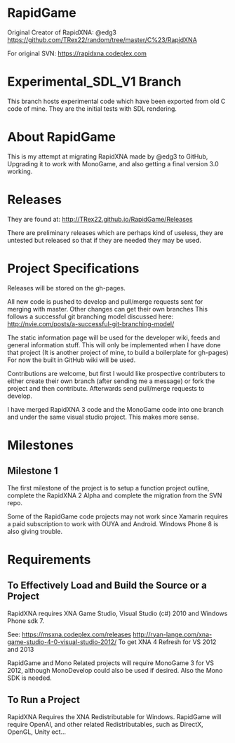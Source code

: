 RapidGame
========
Original Creator of RapidXNA: @edg3
https://github.com/TRex22/random/tree/master/C%23/RapidXNA

For original SVN:
https://rapidxna.codeplex.com 

Experimental_SDL_V1 Branch
==========================
This branch hosts experimental code which have been exported from
old C code of mine. They are the initial tests with SDL rendering.

About RapidGame
==============
This is my attempt at migrating RapidXNA made by @edg3 to GitHub,
Upgrading it to work with MonoGame, and also getting a final 
version 3.0 working.

Releases
========
They are found at:
http://TRex22.github.io/RapidGame/Releases

There are preliminary releases which are perhaps kind of useless, they are
untested but released so that if they are needed they may be used.

Project Specifications
======================
Releases will be stored on the gh-pages.

All new code is pushed to develop and pull/merge requests sent for
	merging with master.
Other changes can get their own branches
This follows a successful git branching model discussed here:
	http://nvie.com/posts/a-successful-git-branching-model/

The static information page will be used for the developer wiki,
feeds and general information stuff.
This will only be implemented when I have done that project
(It is another project of mine, to build a boilerplate for gh-pages)
For now the built in GitHub wiki will be used.

Contributions are welcome, but first I would like prospective contributers
to either create their own branch (after sending me a message) or fork the
project and then contribute. Afterwards send pull/merge requests to develop.

I have merged RapidXNA 3 code and the MonoGame code into one branch and under
the same visual studio project. This makes more sense.

Milestones
==========

Milestone 1
-----------
The first milestone of the project is to setup a function project outline,
complete the RapidXNA 2 Alpha and complete the migration from the SVN repo.

Some of the RapidGame code projects may not work since Xamarin requires a paid
subscription to work with OUYA and Android. Windows Phone 8 is also giving trouble.

Requirements
============

To Effectively Load and Build the Source or a Project
-----------------------------------------------------
RapidXNA requires XNA Game Studio, Visual Studio (c#) 2010 and Windows Phone 
sdk 7.

See: https://msxna.codeplex.com/releases
http://ryan-lange.com/xna-game-studio-4-0-visual-studio-2012/
To get XNA 4 Refresh for VS 2012 and 2013

RapidGame and Mono Related projects will require MonoGame 3 for VS 2012, 
although MonoDevelop could also be used if desired. Also the Mono SDK is needed.

To Run a Project
----------------
RapidXNA Requires the XNA Redistributable for Windows.
RapidGame will require OpenAl, and other related Redistributables, such
as DirectX, OpenGL, Unity ect...
